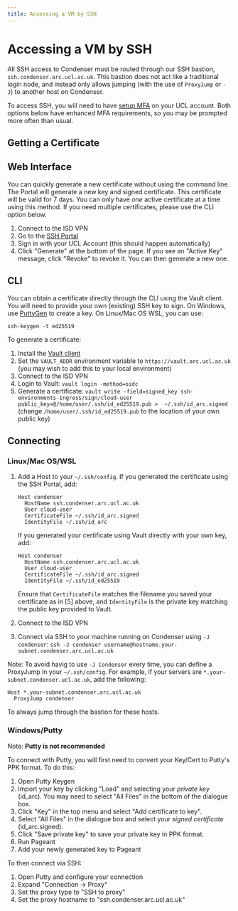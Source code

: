 ```yaml
---
title: Accessing a VM by SSH
---
```


# Accessing a VM by SSH

All SSH access to Condenser must be routed through our SSH bastion,
`ssh.condenser.arc.ucl.ac.uk`. This bastion does not act like a traditional
login node, and instead only allows jumping (with the use of `ProxyJump` or `-J`)
to another host on Condenser.

To access SSH, you will need to have [setup MFA](
https://www.ucl.ac.uk/isd/services/stay-secure/multi-factor-authentication-mfa)
on your UCL account. Both options below have enhanced MFA requirements, so you may
be prompted more often than usual.

## Getting a Certificate

## Web Interface

You can quickly generate a new certificate without using the command line. The
Portal will generate a new key and signed certificate. This certificate will be
valid for 7 days. You can only have *one* active certificate at a time using this
method. If you need multiple certificates, please use the CLI option below.

1. Connect to the ISD VPN
2. Go to the [SSH Portal](https://portal.condenser.arc.ucl.ac.uk)
3. Sign in with your UCL Account (this should happen automatically)
4. Click "Generate" at the bottom of the page. If you see an "Active Key" message,
click "Revoke" to revoke it. You can then generate a new one.

## CLI

You can obtain a certificate directly through the CLI using the Vault client.
You will need to provide your own (existing) SSH key to sign. On Windows, use
[PuttyGen](https://www.puttygen.com) to create a key. On Linux/Mac OS WSL,
you can use:

`ssh-keygen -t ed25519`

To generate a certificate:

1. Install the [Vault client](
https://developer.hashicorp.com/vault/install?product_intent=vault)
2. Set the `VAULT_ADDR` environment variable to `https://vault.arc.ucl.ac.uk`
(you may wish to add this to your local environment)
3. Connect to the ISD VPN
4. Login to Vault: `vault login -method=oidc`
5. Generate a certificate: `vault write -field=signed_key ssh-environments-ingress/sign/cloud-user public_key=@/home/user/.ssh/id_ed25519.pub >  ~/.ssh/id_arc.signed`
(change `/home/user/.ssh/id_ed25519.pub` to the location of your own public key)

## Connecting

### Linux/Mac OS/WSL

1. Add a Host to your `~/.ssh/config`. If you generated the certificate using
the SSH Portal, add:

    ```shell
    Host condenser
      HostName ssh.condenser.arc.ucl.ac.uk
      User cloud-user
      CertificateFile ~/.ssh/id_arc.signed
      IdentityFile ~/.ssh/id_arc
    ```

    If you generated your certificate using Vault directly with your
    own key, add:

    ```shell
    Host condenser
      HostName ssh.condenser.arc.ucl.ac.uk
      User cloud-user
      CertificateFile ~/.ssh/id_arc.signed
      IdentityFile ~/.ssh/id_ed25519
    ```

    Ensure that `CertificateFile` matches the filename you saved your
    certificate as in [5] above, and `IdentityFile` is the private key matching
    the public key provided to Vault.

2. Connect to the ISD VPN
3. Connect via SSH to your machine running on Condenser using `-J condenser`:
`ssh -J condenser username@hostname.your-subnet.condenser.arc.ucl.ac.uk`

Note: To avoid havig to use `-J Condenser` every time, you can define a ProxyJump
in your `~/.ssh/config`. For example, if your servers are `*.your-subnet.condenser.ucl.ac.uk`,
add the following:

```shell
Host *.your-subnet.condenser.arc.ucl.ac.uk
  ProxyJump condenser
```

To always jump through the bastion for these hosts.

### Windows/Putty

Note: **Putty is not recommended**

To connect with Putty, you will first need to convert your Key/Cert to Putty's
PPK format. To do this:

1. Open Putty Keygen
2. Import your key by clicking "Load" and selecting your *private key* (id_arc).
You may need to select "All Files" in the bottom of the dialogue box.
3. Click "Key" in the top menu and select "Add certificate to key".
4. Select "All Files" in the dialogue box and select your *signed certificate*
(id_arc.signed).
5. Click "Save private key" to save your private key in PPK format.
6. Run Pageant
7. Add your newly generated key to Pageant

To then connect via SSH:

1. Open Putty and configure your connection
2. Expand "Connection -> Proxy"
3. Set the proxy type to "SSH to proxy"
4. Set the proxy hostname to "ssh.condenser.arc.ucl.ac.uk"
